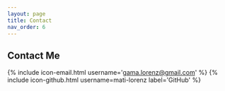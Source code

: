 ```yaml
---
layout: page
title: Contact
nav_order: 6
---
```


## Contact Me

{% include icon-email.html username='gama.lorenz@gmail.com' %}
{% include icon-github.html username=mati-lorenz label='GitHub' %}

